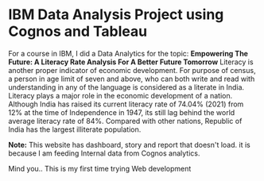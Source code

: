 # IBM Data Analysis Project using Cognos and Tableau
For a course in IBM, I did a Data Analytics for the topic:
**Empowering The Future: A Literacy Rate Analysis For A Better Future Tomorrow**
Literacy is another proper indicator of economic development. For purpose of census, a person in age limit of seven and above, who can both write and read with understanding in any of the language is considered as a literate in India. Literacy plays a major role in the economic development of a nation. Although India has raised its current literacy rate of 74.04% (2021) from 12% at the time of Independence in 1947, its still lag behind the world average literacy rate of 84%. Compared with other nations, Republic of India has the largest illiterate population.

**Note:** This website has dashboard, story and report that doesn't load. it is because I am feeding Internal data from Cognos analytics. 

Mind you.. This is my first time trying Web development

